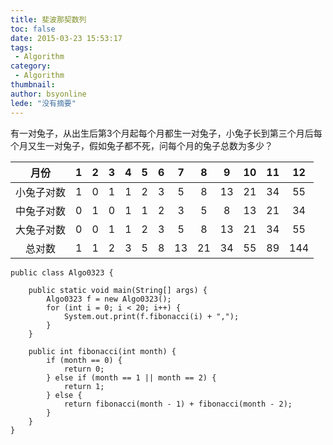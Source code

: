 ```yaml
---
title: 斐波那契数列
toc: false
date: 2015-03-23 15:53:17
tags:
 - Algorithm
category: 
 - Algorithm
thumbnail: 
author: bsyonline
lede: "没有摘要"
---
```

有一对兔子，从出生后第3个月起每个月都生一对兔子，小兔子长到第三个月后每个月又生一对兔子，假如兔子都不死，问每个月的兔子总数为多少？

|  月份   |  1   |  2   |  3   |  4   |  5   |  6   |  7   |  8   |  9   |  10  |  11  |  12  |
| :---: | :--: | :--: | :--: | :--: | :--: | :--: | :--: | :--: | :--: | :--: | :--: | :--: |
| 小兔子对数 |  1   |  0   |  1   |  1   |  2   |  3   |  5   |  8   |  13  |  21  |  34  |  55  |
| 中兔子对数 |  0   |  1   |  0   |  1   |  1   |  2   |  3   |  5   |  8   |  13  |  21  |  34  |
| 大兔子对数 |  0   |  0   |  1   |  1   |  2   |  3   |  5   |  8   |  13  |  21  |  34  |  55  |
|  总对数  |  1   |  1   |  2   |  3   |  5   |  8   |  13  |  21  |  34  |  55  |  89  | 144  |

```
public class Algo0323 {

    public static void main(String[] args) {
        Algo0323 f = new Algo0323();
        for (int i = 0; i < 20; i++) {
            System.out.print(f.fibonacci(i) + ",");
        }
    }

    public int fibonacci(int month) {
        if (month == 0) {
            return 0;
        } else if (month == 1 || month == 2) {
            return 1;
        } else {
            return fibonacci(month - 1) + fibonacci(month - 2);
        }
    }
}
```
